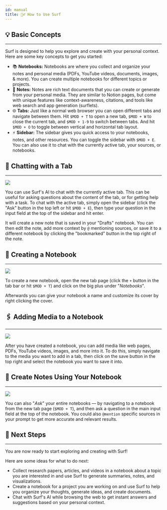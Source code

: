 ```yaml
---
id: manual
title: 🏄‍♂️ How to Use Surf
---
```


## 💡 Basic Concepts

---

Surf is designed to help you explore and create with your personal context. Here are some key concepts to get you started:

- 📚 **Notebooks:** Notebooks are where you collect and organize your notes and personal media (PDFs, YouTube videos, documents, images, & more). You can create multiple notebooks for different topics or projects.
- 📝 **Notes:** Notes are rich text documents that you can create or generate from your personal media. They are similar to Notion pages, but come with unique features like context-awareness, citations, and tools like web search and app generation (surflets).
- 🌐 **Tabs:** Just like a normal web browser you can open different tabs and navigate between them. Hit `$MOD + T` to open a new tab, `$MOD + W` to close the current tab, and `$MOD + 1-9` to switch between tabs. And hit `$MOD + O` to toggle between vertical and horizontal tab layout.
- ⚡ **Sidebar:** The sidebar gives you quick access to your notebooks, notes, and other resources. You can toggle the sidebar with `$MOD + E`. You can also use it to chat with the currently active tab, your sources, or notebooks.

<p></p>

## 💬 Chatting with a Tab

---

<img src="/assets/onboarding/tab-sidebar-chat.png" />

You can use Surf's AI to chat with the currently active tab. This can be useful for asking questions about the content of the tab, or for getting help with a task. To chat with the active tab, simply open the sidebar (click the "Ask" button in the top left or hit `$MOD + E`), then type your question in the input field at the top of the sidebar and hit enter.

It will create a new note that is saved in your "Drafts" notebook. You can then edit the note, add more context by `@` mentioning sources, or save it to a different notebook by clicking the "bookmarked" button in the top right of the note.

<p></p>

## 📒 Creating a Notebook

---

<img src="/assets/onboarding/notebooks.png" />

To create a new notebook, open the new tab page (click the `+` button in the tab bar or hit `$MOD + T`) and click on the big plus under "<i>Notebooks</i>".

Afterwards you can give your notebook a name and customize its cover by right clicking the cover.

<p></p>

## 🖇️ Adding Media to a Notebook

---

<img src="/assets/onboarding/notebook.png" />

After you have created a notebook, you can add media like web pages, PDFs, YouTube videos, images, and more into it. To do this, simply navigate to the media you want to add in a tab, then click on the save button in the top right and select the notebook you want to save it into.

<p></p>

## 📝 Create Notes Using Your Notebook

---

<img src="/assets/onboarding/note-pdf.png" />

You can also "<i>Ask</i>" your entire notebooks — by navigating to a notebook from the new tab page (`$MOD + T`), and then ask a question in the main input field at the top of the notebook. You could also `@mention` specific sources in your prompt to get more accurate and relevant results.

<p></p>

## 🚀 Next Steps

---

You are now ready to start exploring and creating with Surf!

Here are some ideas for what to do next:

- Collect research papers, articles, and videos in a notebook about a topic you are interested in and use Surf to generate summaries, notes, and visualizations.
- Create a notebook for a project you are working on and use Surf to help you organize your thoughts, generate ideas, and create documents.
- Chat with Surf's AI while browsing the web to get instant answers and suggestions based on your personal context.

